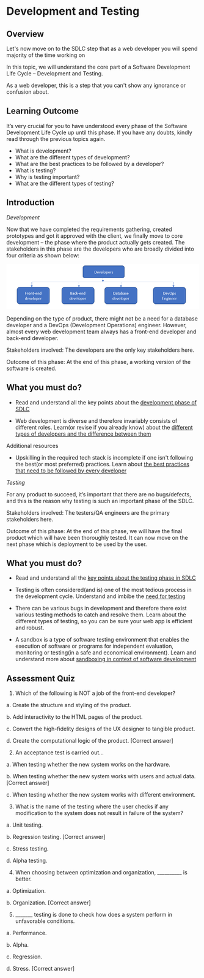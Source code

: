 # Development and Testing

## Overview

Let's now move on to the SDLC step that as a web developer you will spend majority of the time working on

In this topic, we will understand the core part of a Software Development Life Cycle – Development and Testing.

As a web developer, this is a step that you can't show any ignorance or confusion about.


## Learning Outcome

It’s very crucial for you to have understood every phase of the Software Development Life Cycle up until this phase. If you have any doubts, kindly read through the previous topics again.

-	What is development?
-	What are the different types of development?
-	What are the best practices to be followed by a developer?
-	What is testing?
-	Why is testing important?
-	What are the different types of testing?

## Introduction

*Development*

Now that we have completed the requirements gathering, created prototypes and got it approved with the client, we finally move to core development – the phase where the product actually gets created. 
The stakeholders in this phase are the developers who are broadly divided into four criteria as shown below:

![](../images/dev_team.PNG)

Depending on the type of product, there might not be a need for a database developer and a DevOps (Development Operations) engineer. However, almost every web development team always has a front-end developer and back-end developer.

Stakeholders involved: The developers are the only key stakeholders here.

Outcome of this phase: At the end of this phase, a working version of the software is created.


## What you must do?
- Read and understand all the key points about the [development phase of SDLC](https://www.thedigitalmentor.com/what-is-coding-in-sdlc/)

- Web development is diverse and therefore invariably consists of different roles. Learn(or revise if you already know) about the [different types of developers and the difference between them](https://conceptainc.com/blog/difference-front-end-back-end-development/)

Additional resources

- Upskilling in the required tech stack is incomplete if one isn't following the best(or most preferred) practices. Learn about [the best practices that need to be followed by every developer](https://www.marathonus.com/about/blog/14-best-practices-for-developers/)



*Testing*

For any product to succeed, it’s important that there are no bugs/defects, and this is the reason why testing is such an important phase of the SDLC.

Stakeholders involved: The testers/QA engineers are the primary stakeholders here.

Outcome of this phase: At the end of this phase, we will have the final product which will have been thoroughly tested. It can now move on the next phase which is deployment to be used by the user.


## What you must do?
-	Read and understand all the [key points about the testing phase in SDLC](https://www.thedigitalmentor.com/what-is-testing-in-sdlc/)

- Testing is often considered(and is) one of the most tedious process in the development cycle. Understand and imbibe the [need for testing](https://www.axistechnical.com/importance-testing-software-development/) 

-   There can be various bugs in development and therefore there exist various testing methods to catch and resolve them. Learn about the different types of testing, so you can be sure your web app is efficient and robust. 

-	A sandbox is a type of software testing environment that enables the execution of software or programs for independent evaluation, monitoring or testing(in a safe and economical environment). Learn and understand more about [sandboxing in context of software development](https://www.cloudshare.com/virtual-it-labs-glossary/sandbox-environment) 



## Assessment Quiz

1.	Which of the following is NOT a job of the front-end developer?

a.	Create the structure and styling of the product.

b.	Add interactivity to the HTML pages of the product.

c.	Convert the high-fidelity designs of the UX designer to tangible product.

d.	Create the computational logic of the product. [Correct answer]

2.	An acceptance test is carried out…

a.	When testing whether the new system works on the hardware.

b.	When testing whether the new system works with users and actual data. [Correct answer]

c.	When testing whether the new system works with different environment.

3.	What is the name of the testing where the user checks if any modification to the system does not result in failure of the system?

a.	Unit testing.

b.	Regression testing. [Correct answer]

c.	Stress testing.

d.	Alpha testing.

4.	When choosing between optimization and organization, __________ is better.

a.	Optimization. 

b.	Organization. [Correct answer]

5.	_______ testing is done to check how does a system perform in unfavorable conditions.

a.	Performance.

b.	Alpha.

c.	Regression.

d.	Stress. [Correct answer]

